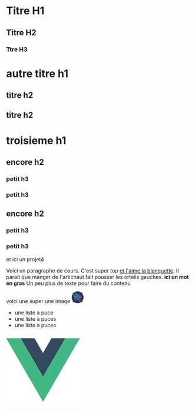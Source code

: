 # Titre H1
## Titre H2
### Ttre H3


# autre titre h1

## titre h2

## titre h2


# troisieme h1

## encore h2

### petit h3

### petit h3

## encore h2

### petit h3

### petit h3


et ici un projet4


Voici un paragraphe de cours. C'est super top [et j'aime la blanquette](www.google.com). 
Il parait que manger de l'artichaut fait pousser les orteils gauches. **ici un mot en gras** Un peu plus de texte pour faire du contenu

voici une super une image 
![image](../../../dist/img/icons/favicon-32x32.png)

- une liste à puce
- une liste à puces
- une liste à puces

![logo](../../assets/logo.png)